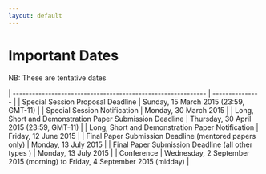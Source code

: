 ```yaml
---
layout: default
---
```


# Important Dates

NB: These are tentative dates

| ------------------------------------------------------------ | --------------- |
| Special Session Proposal Deadline                            | Sunday, 15 March 2015 (23:59, GMT-11) |
| Special Session Notification                                 | Monday, 30 March 2015 |
| Long, Short and Demonstration Paper Submission Deadline      | Thursday, 30 April 2015 (23:59, GMT-11)      |
| Long, Short and Demonstration Paper Notification             | Friday, 12 June 2015  |
| Final Paper Submission Deadline (mentored papers only)       | Monday, 13 July 2015  |
| Final Paper Submission Deadline (all other types )           | Monday, 13 July 2015  |
| Conference                                                   | Wednesday, 2 September 2015 (morning) to Friday, 4 September 2015 (midday)  |
